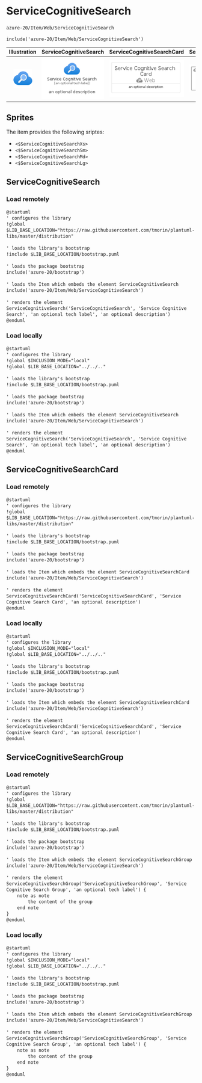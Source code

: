 # ServiceCognitiveSearch


```text
azure-20/Item/Web/ServiceCognitiveSearch
```

```text
include('azure-20/Item/Web/ServiceCognitiveSearch')
```



| Illustration | ServiceCognitiveSearch | ServiceCognitiveSearchCard | ServiceCognitiveSearchGroup |
| :---: | :---: | :---: | :---: |
| ![illustration for Illustration](../../../azure-20/Item/Web/ServiceCognitiveSearch.png) | ![illustration for ServiceCognitiveSearch](../../../azure-20/Item/Web/ServiceCognitiveSearch.Local.png) | ![illustration for ServiceCognitiveSearchCard](../../../azure-20/Item/Web/ServiceCognitiveSearchCard.Local.png) | ![illustration for ServiceCognitiveSearchGroup](../../../azure-20/Item/Web/ServiceCognitiveSearchGroup.Local.png) |



## Sprites
The item provides the following sriptes:

- `<$ServiceCognitiveSearchXs>`
- `<$ServiceCognitiveSearchSm>`
- `<$ServiceCognitiveSearchMd>`
- `<$ServiceCognitiveSearchLg>`





## ServiceCognitiveSearch

### Load remotely
```plantuml
@startuml
' configures the library
!global $LIB_BASE_LOCATION="https://raw.githubusercontent.com/tmorin/plantuml-libs/master/distribution"

' loads the library's bootstrap
!include $LIB_BASE_LOCATION/bootstrap.puml

' loads the package bootstrap
include('azure-20/bootstrap')

' loads the Item which embeds the element ServiceCognitiveSearch
include('azure-20/Item/Web/ServiceCognitiveSearch')

' renders the element
ServiceCognitiveSearch('ServiceCognitiveSearch', 'Service Cognitive Search', 'an optional tech label', 'an optional description')
@enduml
```

### Load locally
```plantuml
@startuml
' configures the library
!global $INCLUSION_MODE="local"
!global $LIB_BASE_LOCATION="../../.."

' loads the library's bootstrap
!include $LIB_BASE_LOCATION/bootstrap.puml

' loads the package bootstrap
include('azure-20/bootstrap')

' loads the Item which embeds the element ServiceCognitiveSearch
include('azure-20/Item/Web/ServiceCognitiveSearch')

' renders the element
ServiceCognitiveSearch('ServiceCognitiveSearch', 'Service Cognitive Search', 'an optional tech label', 'an optional description')
@enduml
```

## ServiceCognitiveSearchCard

### Load remotely
```plantuml
@startuml
' configures the library
!global $LIB_BASE_LOCATION="https://raw.githubusercontent.com/tmorin/plantuml-libs/master/distribution"

' loads the library's bootstrap
!include $LIB_BASE_LOCATION/bootstrap.puml

' loads the package bootstrap
include('azure-20/bootstrap')

' loads the Item which embeds the element ServiceCognitiveSearchCard
include('azure-20/Item/Web/ServiceCognitiveSearch')

' renders the element
ServiceCognitiveSearchCard('ServiceCognitiveSearchCard', 'Service Cognitive Search Card', 'an optional description')
@enduml
```

### Load locally
```plantuml
@startuml
' configures the library
!global $INCLUSION_MODE="local"
!global $LIB_BASE_LOCATION="../../.."

' loads the library's bootstrap
!include $LIB_BASE_LOCATION/bootstrap.puml

' loads the package bootstrap
include('azure-20/bootstrap')

' loads the Item which embeds the element ServiceCognitiveSearchCard
include('azure-20/Item/Web/ServiceCognitiveSearch')

' renders the element
ServiceCognitiveSearchCard('ServiceCognitiveSearchCard', 'Service Cognitive Search Card', 'an optional description')
@enduml
```

## ServiceCognitiveSearchGroup

### Load remotely
```plantuml
@startuml
' configures the library
!global $LIB_BASE_LOCATION="https://raw.githubusercontent.com/tmorin/plantuml-libs/master/distribution"

' loads the library's bootstrap
!include $LIB_BASE_LOCATION/bootstrap.puml

' loads the package bootstrap
include('azure-20/bootstrap')

' loads the Item which embeds the element ServiceCognitiveSearchGroup
include('azure-20/Item/Web/ServiceCognitiveSearch')

' renders the element
ServiceCognitiveSearchGroup('ServiceCognitiveSearchGroup', 'Service Cognitive Search Group', 'an optional tech label') {
    note as note
        the content of the group
    end note
}
@enduml
```

### Load locally
```plantuml
@startuml
' configures the library
!global $INCLUSION_MODE="local"
!global $LIB_BASE_LOCATION="../../.."

' loads the library's bootstrap
!include $LIB_BASE_LOCATION/bootstrap.puml

' loads the package bootstrap
include('azure-20/bootstrap')

' loads the Item which embeds the element ServiceCognitiveSearchGroup
include('azure-20/Item/Web/ServiceCognitiveSearch')

' renders the element
ServiceCognitiveSearchGroup('ServiceCognitiveSearchGroup', 'Service Cognitive Search Group', 'an optional tech label') {
    note as note
        the content of the group
    end note
}
@enduml
```

